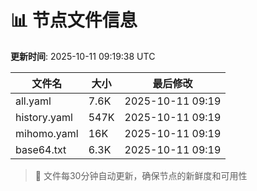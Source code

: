 # 📊 节点文件信息

**更新时间**: 2025-10-11 09:19:38 UTC

| 文件名 | 大小 | 最后修改 |
|--------|------|----------|
| all.yaml | 7.6K | 2025-10-11 09:19 |
| history.yaml | 547K | 2025-10-11 09:19 |
| mihomo.yaml | 16K | 2025-10-11 09:19 |
| base64.txt | 6.3K | 2025-10-11 09:19 |

> 🔄 文件每30分钟自动更新，确保节点的新鲜度和可用性
